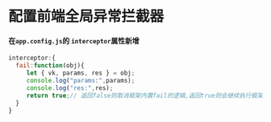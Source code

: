 # 配置前端全局异常拦截器

#### 在`app.config.js`的 `interceptor`属性新增
```js
interceptor:{
  fail:function(obj){
     let { vk, params, res } = obj;
     console.log("params:",params);
     console.log("res:",res);
     return true;// 返回false则取消框架内置fail的逻辑,返回true则会继续执行框架内置fail的逻辑
  }
}
```